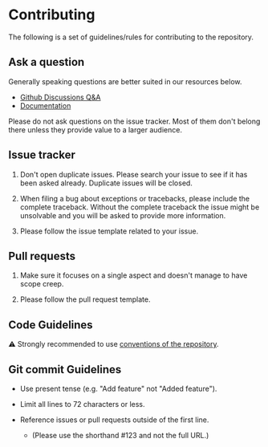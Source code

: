 # Contributing

The following is a set of guidelines/rules for contributing to the repository.

## Ask a question

Generally speaking questions are better suited in our resources below.

- [Github Discussions Q&A](https://github.com/PaulMarisOUMary/Moon/discussions/)
- [Documentation](https://github.com/PaulMarisOUMary/Moon#readme)

Please do not ask questions on the issue tracker. Most of them don't belong there unless they provide value to a larger audience.

## Issue tracker

1. Don't open duplicate issues. Please search your issue to see if it has been asked already. Duplicate issues will be closed.

2. When filing a bug about exceptions or tracebacks, please include the complete traceback. Without the complete traceback the issue might be unsolvable and you will be asked to provide more information.

3. Please follow the issue template related to your issue.

## Pull requests

1. Make sure it focuses on a single aspect and doesn't manage to have scope creep.

2. Please follow the pull request template.

## Code Guidelines

:warning: Strongly recommended to use [conventions of the repository](https://github.com/PaulMarisOUMary/Moon/blob/main/.github/CONVENTIONS.md).

## Git commit Guidelines

- Use present tense (e.g. "Add feature" not "Added feature").

- Limit all lines to 72 characters or less.

- Reference issues or pull requests outside of the first line. 
    - (Please use the shorthand #123 and not the full URL.)